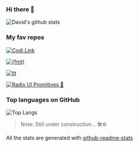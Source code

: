 ### Hi there 👋

<!--
**davbrito/davbrito** is a ✨ _special_ ✨ repository because its `README.md` (this file) appears on your GitHub profile.

Here are some ideas to get you started:

- 🔭 I’m currently working on ...
- 🌱 I’m currently learning ...
- 👯 I’m looking to collaborate on ...
- 🤔 I’m looking for help with ...
- 💬 Ask me about ...
- 📫 How to reach me: ...
- 😄 Pronouns: ...
- ⚡ Fun fact: ...
-->


![David's github stats](https://github-readme-stats.vercel.app/api?username=davbrito&show_icons=true)

### My fav repos

[![Codi Link](https://github-readme-stats.vercel.app/api/pin/?username=midudev&repo=codi.link)](https://github.com/midudev/codi.link)

[![{fmt}](https://github-readme-stats.vercel.app/api/pin/?username=fmtlib&repo=fmt)](https://github.com/fmtlib/fmt)

[![lit](https://github-readme-stats.vercel.app/api/pin/?username=lit&repo=lit)](https://github.com/lit/lit)

[![Radix UI Promitives 💖](https://github-readme-stats.vercel.app/api/pin/?username=radix-ui&repo=primitives)](https://github.com/radix-ui/primitives)

### Top languages on GitHub 

![Top Langs](https://github-readme-stats.vercel.app/api/top-langs/?username=davbrito&langs_count=6)

> Note: Still under construction... 🛠️⚙️

All the stats are generated with [github-readme-stats](https://github.com/anuraghazra/github-readme-stats)

